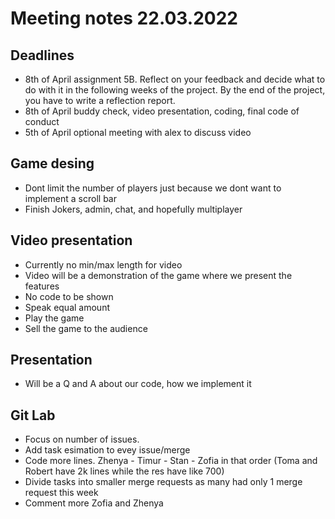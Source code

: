 # Meeting notes 22.03.2022

## Deadlines
- 8th of April assignment 5B. Reflect on your feedback and decide what to do with it in the following weeks of the project. By the end of the project, you have to write a reflection report.
- 8th of April buddy check, video presentation, coding, final code of conduct
- 5th of April optional meeting with alex to discuss video 

## Game desing
- Dont limit the number of players just because we dont want to implement a scroll bar
- Finish Jokers, admin, chat, and hopefully multiplayer

## Video presentation
- Currently no min/max length for video
- Video will be a demonstration of the game where we present the features
- No code to be shown
- Speak equal amount
- Play the game
- Sell the game to the audience

## Presentation
- Will be a Q and A about our code, how we implement it

## Git Lab
- Focus on number of issues.
- Add task esimation to evey issue/merge
- Code more lines. Zhenya - Timur - Stan - Zofia in that order (Toma and Robert have 2k lines while the res have like 700)
- Divide tasks into smaller merge requests as many had only 1 merge request this week
- Comment more Zofia and Zhenya